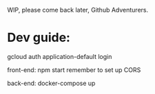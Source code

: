 WIP, please come back later, Github Adventurers.

# Dev guide:
gcloud auth application-default login

front-end:
  npm start
  remember to set up CORS

back-end:
  <at root>
  docker-compose up

